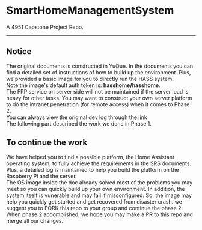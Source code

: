 # SmartHomeManagementSystem
A 4951 Capstone Project Repo.

--- 
## Notice
The original documents is constructed in YuQue. In the documents you can find a detailed set of instructions of how to build up the environment. Plus, we provided a basic image for you to directly run the HASS system.  
Note the image's default auth token is: **hasshome/hasshome**.  
The FRP service on server side will not be maintained if the server load is heavy for other tasks. You may want to construct your own server platform to do the intranet penetration (for remote access) when it comes to Phase 2.  
You can always view the original dev log through the [link](https://www.yuque.com/elysium-gigg0/lwng7m/hq71i207erihkaw2?)  
The following part described the work we done in Phase 1.
## To continue the work
We have helped you to find a possible platform, the Home Assistant operating system, to fully achieve the requirements in the SRS documents. Plus, a detailed log is maintained to help you build the platform on the Raspberry Pi and the server.  
The OS image inside the doc already solved most of the problems you may meet so you can quickly build up your own environment. In addition, the system itself is vunerable and may fail if misconfigured. So, the image may help you quickly get started and get recovered from disaster crash.
we suggest you to FORK this repo to your group and continue the phase 2. When phase 2 accomplished, we hope you may make a PR to this repo and merge all our changes.
